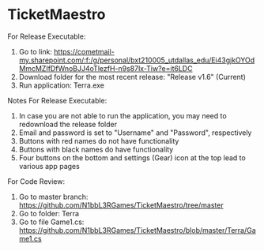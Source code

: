 # TicketMaestro

For Release Executable:
  1. Go to link: https://cometmail-my.sharepoint.com/:f:/g/personal/bxt210005_utdallas_edu/Ei43gjkOYOdMmcMZIfDfWnoBJJ4oTlezfH-n9s87lx-Tiw?e=it6LDC
  2. Download folder for the most recent release: "Release v1.6" (Current)
  3. Run application: Terra.exe

Notes For Release Executable:
  1. In case you are not able to run the application, you may need to redownload the release folder
  2. Email and password is set to "Username" and "Password", respectively
  3. Buttons with red names do not have functionality
  4. Buttons with black names do have functionality
  5. Four buttons on the bottom and settings (Gear) icon at the top lead to various app pages

For Code Review:
  1. Go to master branch: https://github.com/N1bbL3RGames/TicketMaestro/tree/master
  2. Go to folder: Terra
  3. Go to file Game1.cs: https://github.com/N1bbL3RGames/TicketMaestro/blob/master/Terra/Game1.cs

